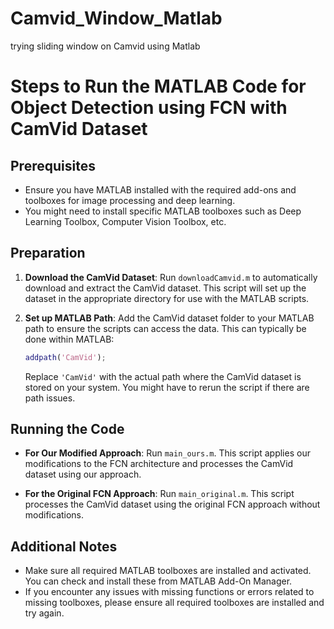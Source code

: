 # Camvid_Window_Matlab
trying sliding window on Camvid using Matlab

# Steps to Run the MATLAB Code for Object Detection using FCN with CamVid Dataset

## Prerequisites
- Ensure you have MATLAB installed with the required add-ons and toolboxes for image processing and deep learning.
- You might need to install specific MATLAB toolboxes such as Deep Learning Toolbox, Computer Vision Toolbox, etc.

## Preparation
1. **Download the CamVid Dataset**:
   Run `downloadCamvid.m` to automatically download and extract the CamVid dataset. This script will set up the dataset in the appropriate directory for use with the MATLAB scripts.

2. **Set up MATLAB Path**:
   Add the CamVid dataset folder to your MATLAB path to ensure the scripts can access the data. This can typically be done within MATLAB:
   ```matlab
   addpath('CamVid');
   ```
   Replace `'CamVid'` with the actual path where the CamVid dataset is stored on your system. You might have to rerun the script if there are path issues.

## Running the Code
- **For Our Modified Approach**:
  Run `main_ours.m`. This script applies our modifications to the FCN architecture and processes the CamVid dataset using our approach.
  
- **For the Original FCN Approach**:
  Run `main_original.m`. This script processes the CamVid dataset using the original FCN approach without modifications.

## Additional Notes
- Make sure all required MATLAB toolboxes are installed and activated. You can check and install these from MATLAB Add-On Manager.
- If you encounter any issues with missing functions or errors related to missing toolboxes, please ensure all required toolboxes are installed and try again.

